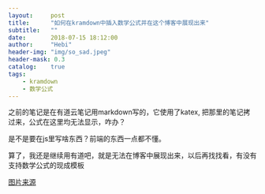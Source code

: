 ```yaml
---
layout:     post
title:      "如何在kramdown中插入数学公式并在这个博客中展现出来"
subtitle:   ""
date:       2018-07-15 18:12:00
author:     "Hebi"
header-img: "img/so_sad.jpeg"
header-mask: 0.3
catalog:    true
tags:
    - kramdown
    - 数学公式
---
```

之前的笔记是在有道云笔记用markdown写的，它使用了katex, 把那里的笔记拷过来，公式在这里均无法显示，咋办？

是不是要在js里写啥东西？前端的东西一点都不懂。

算了，我还是继续用有道吧，就是无法在博客中展现出来，以后再找找看，有没有支持数学公式的现成模板

[图片来源](https://cn.depositphotos.com/171122306/stock-photo-flower-unhappy-face.html)
